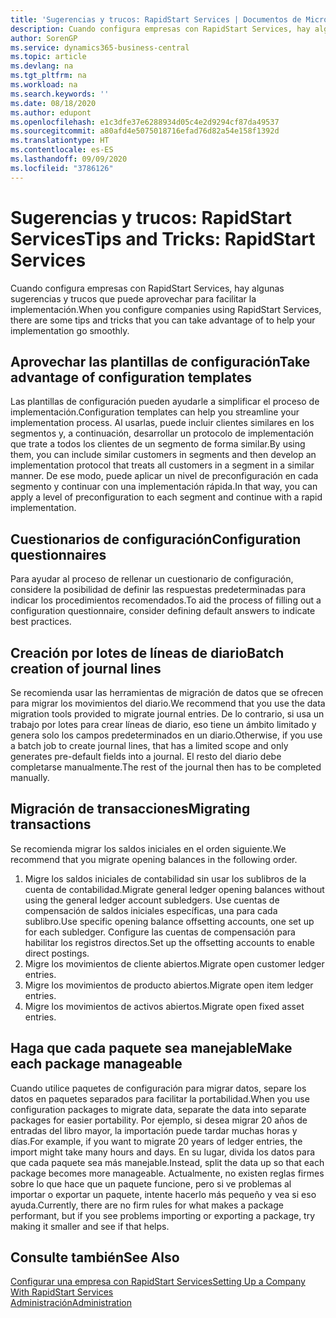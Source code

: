```yaml
---
title: 'Sugerencias y trucos: RapidStart Services | Documentos de Microsoft'
description: Cuando configura empresas con RapidStart Services, hay algunas sugerencias y trucos que puede aprovechar para facilitar la implementación.
author: SorenGP
ms.service: dynamics365-business-central
ms.topic: article
ms.devlang: na
ms.tgt_pltfrm: na
ms.workload: na
ms.search.keywords: ''
ms.date: 08/18/2020
ms.author: edupont
ms.openlocfilehash: e1c3dfe37e6288934d05c4e2d9294cf87da49537
ms.sourcegitcommit: a80afd4e5075018716efad76d82a54e158f1392d
ms.translationtype: HT
ms.contentlocale: es-ES
ms.lasthandoff: 09/09/2020
ms.locfileid: "3786126"
---
```

# <a name="tips-and-tricks-rapidstart-services"></a><span data-ttu-id="eed0d-103">Sugerencias y trucos: RapidStart Services</span><span class="sxs-lookup"><span data-stu-id="eed0d-103">Tips and Tricks: RapidStart Services</span></span>

<span data-ttu-id="eed0d-104">Cuando configura empresas con RapidStart Services, hay algunas sugerencias y trucos que puede aprovechar para facilitar la implementación.</span><span class="sxs-lookup"><span data-stu-id="eed0d-104">When you configure companies using RapidStart Services, there are some tips and tricks that you can take advantage of to help your implementation go smoothly.</span></span>  

## <a name="take-advantage-of-configuration-templates"></a><span data-ttu-id="eed0d-105">Aprovechar las plantillas de configuración</span><span class="sxs-lookup"><span data-stu-id="eed0d-105">Take advantage of configuration templates</span></span>

<span data-ttu-id="eed0d-106">Las plantillas de configuración pueden ayudarle a simplificar el proceso de implementación.</span><span class="sxs-lookup"><span data-stu-id="eed0d-106">Configuration templates can help you streamline your implementation process.</span></span> <span data-ttu-id="eed0d-107">Al usarlas, puede incluir clientes similares en los segmentos y, a continuación, desarrollar un protocolo de implementación que trate a todos los clientes de un segmento de forma similar.</span><span class="sxs-lookup"><span data-stu-id="eed0d-107">By using them, you can include similar customers in segments and then develop an implementation protocol that treats all customers in a segment in a similar manner.</span></span> <span data-ttu-id="eed0d-108">De ese modo, puede aplicar un nivel de preconfiguración en cada segmento y continuar con una implementación rápida.</span><span class="sxs-lookup"><span data-stu-id="eed0d-108">In that way, you can apply a level of preconfiguration to each segment and continue with a rapid implementation.</span></span>  

## <a name="configuration-questionnaires"></a><span data-ttu-id="eed0d-109">Cuestionarios de configuración</span><span class="sxs-lookup"><span data-stu-id="eed0d-109">Configuration questionnaires</span></span>

<span data-ttu-id="eed0d-110">Para ayudar al proceso de rellenar un cuestionario de configuración, considere la posibilidad de definir las respuestas predeterminadas para indicar los procedimientos recomendados.</span><span class="sxs-lookup"><span data-stu-id="eed0d-110">To aid the process of filling out a configuration questionnaire, consider defining default answers to indicate best practices.</span></span>  

## <a name="batch-creation-of-journal-lines"></a><span data-ttu-id="eed0d-111">Creación por lotes de líneas de diario</span><span class="sxs-lookup"><span data-stu-id="eed0d-111">Batch creation of journal lines</span></span>

<span data-ttu-id="eed0d-112">Se recomienda usar las herramientas de migración de datos que se ofrecen para migrar los movimientos del diario.</span><span class="sxs-lookup"><span data-stu-id="eed0d-112">We recommend that you use the data migration tools provided to migrate journal entries.</span></span> <span data-ttu-id="eed0d-113">De lo contrario, si usa un trabajo por lotes para crear líneas de diario, eso tiene un ámbito limitado y genera solo los campos predeterminados en un diario.</span><span class="sxs-lookup"><span data-stu-id="eed0d-113">Otherwise, if you use a batch job to create journal lines, that has a limited scope and only generates pre-default fields into a journal.</span></span> <span data-ttu-id="eed0d-114">El resto del diario debe completarse manualmente.</span><span class="sxs-lookup"><span data-stu-id="eed0d-114">The rest of the journal then has to be completed manually.</span></span>  

## <a name="migrating-transactions"></a><span data-ttu-id="eed0d-115">Migración de transacciones</span><span class="sxs-lookup"><span data-stu-id="eed0d-115">Migrating transactions</span></span>

<span data-ttu-id="eed0d-116">Se recomienda migrar los saldos iniciales en el orden siguiente.</span><span class="sxs-lookup"><span data-stu-id="eed0d-116">We recommend that you migrate opening balances in the following order.</span></span> <!--Be aware that you cannot insert ledger entries directly. Instead you must use journals to post the journal lines-->

1. <span data-ttu-id="eed0d-117">Migre los saldos iniciales de contabilidad sin usar los sublibros de la cuenta de contabilidad.</span><span class="sxs-lookup"><span data-stu-id="eed0d-117">Migrate general ledger opening balances without using the general ledger account subledgers.</span></span> <span data-ttu-id="eed0d-118">Use cuentas de compensación de saldos iniciales específicas, una para cada sublibro.</span><span class="sxs-lookup"><span data-stu-id="eed0d-118">Use specific opening balance offsetting accounts, one set up for each subledger.</span></span> <span data-ttu-id="eed0d-119">Configure las cuentas de compensación para habilitar los registros directos.</span><span class="sxs-lookup"><span data-stu-id="eed0d-119">Set up the offsetting accounts to enable direct postings.</span></span>  
2. <span data-ttu-id="eed0d-120">Migre los movimientos de cliente abiertos.</span><span class="sxs-lookup"><span data-stu-id="eed0d-120">Migrate open customer ledger entries.</span></span>  <!--work on these-->
3. <span data-ttu-id="eed0d-121">Migre los movimientos de producto abiertos.</span><span class="sxs-lookup"><span data-stu-id="eed0d-121">Migrate open item ledger entries.</span></span>  
4. <span data-ttu-id="eed0d-122">Migre los movimientos de activos abiertos.</span><span class="sxs-lookup"><span data-stu-id="eed0d-122">Migrate open fixed asset entries.</span></span>  

## <a name="make-each-package-manageable"></a><span data-ttu-id="eed0d-123">Haga que cada paquete sea manejable</span><span class="sxs-lookup"><span data-stu-id="eed0d-123">Make each package manageable</span></span>

<span data-ttu-id="eed0d-124">Cuando utilice paquetes de configuración para migrar datos, separe los datos en paquetes separados para facilitar la portabilidad.</span><span class="sxs-lookup"><span data-stu-id="eed0d-124">When you use configuration packages to migrate data, separate the data into separate packages for easier portability.</span></span> <span data-ttu-id="eed0d-125">Por ejemplo, si desea migrar 20 años de entradas del libro mayor, la importación puede tardar muchas horas y días.</span><span class="sxs-lookup"><span data-stu-id="eed0d-125">For example, if you want to migrate 20 years of ledger entries, the import might take many hours and days.</span></span> <span data-ttu-id="eed0d-126">En su lugar, divida los datos para que cada paquete sea más manejable.</span><span class="sxs-lookup"><span data-stu-id="eed0d-126">Instead, split the data up so that each package becomes more manageable.</span></span> <span data-ttu-id="eed0d-127">Actualmente, no existen reglas firmes sobre lo que hace que un paquete funcione, pero si ve problemas al importar o exportar un paquete, intente hacerlo más pequeño y vea si eso ayuda.</span><span class="sxs-lookup"><span data-stu-id="eed0d-127">Currently, there are no firm rules for what makes a package performant, but if you see problems importing or exporting a package, try making it smaller and see if that helps.</span></span>  

## <a name="see-also"></a><span data-ttu-id="eed0d-128">Consulte también</span><span class="sxs-lookup"><span data-stu-id="eed0d-128">See Also</span></span>

[<span data-ttu-id="eed0d-129">Configurar una empresa con RapidStart Services</span><span class="sxs-lookup"><span data-stu-id="eed0d-129">Setting Up a Company With RapidStart Services</span></span>](admin-set-up-a-company-with-rapidstart.md)  
[<span data-ttu-id="eed0d-130">Administración</span><span class="sxs-lookup"><span data-stu-id="eed0d-130">Administration</span></span>](admin-setup-and-administration.md)  
